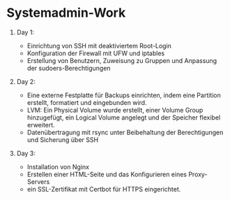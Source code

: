 # Systemadmin-Work

1. Day 1:
    - Einrichtung von SSH mit deaktiviertem Root-Login  
    - Konfiguration der Firewall mit UFW und iptables  
    - Erstellung von Benutzern, Zuweisung zu Gruppen und Anpassung der sudoers-Berechtigungen
      
2. Day 2:
    - Eine externe Festplatte für Backups einrichten, indem eine Partition erstellt, formatiert und eingebunden wird.
    - LVM: Ein Physical Volume wurde erstellt, einer Volume Group hinzugefügt, ein Logical Volume angelegt und der Speicher flexibel erweitert.
    - Datenübertragung mit rsync unter Beibehaltung der Berechtigungen und Sicherung über SSH

3. Day 3:
    - Installation von Nginx
    - Erstellen einer HTML-Seite und das Konfigurieren eines Proxy-Servers
    - ein SSL-Zertifikat mit Certbot für HTTPS eingerichtet.
